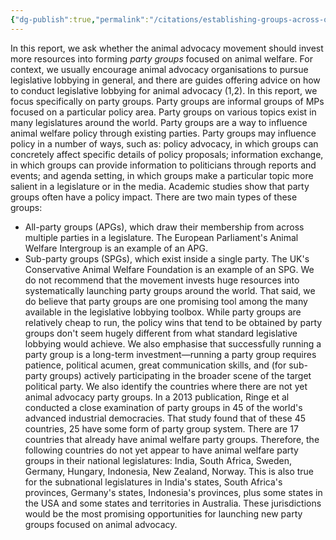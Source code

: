 ```yaml
---
{"dg-publish":true,"permalink":"/citations/establishing-groups-across-or-within-major-political-parties-animal-ask/","created":"2025-10-23T17:42:44.602+01:00","updated":"2025-10-23T17:42:44.602+01:00"}
---
```


In this report, we ask whether the animal advocacy movement should invest more resources into forming _party groups_ focused on animal welfare. For context, we usually encourage animal advocacy organisations to pursue legislative lobbying in general, and there are guides offering advice on how to conduct legislative lobbying for animal advocacy (1,2).
In this report, we focus specifically on party groups. Party groups are informal groups of MPs focused on a particular policy area. Party groups on various topics exist in many legislatures around the world. Party groups are a way to influence animal welfare policy through existing parties. Party groups may influence policy in a number of ways, such as: policy advocacy, in which groups can concretely affect specific details of policy proposals; information exchange, in which groups can provide information to politicians through reports and events; and agenda setting, in which groups make a particular topic more salient in a legislature or in the media. Academic studies show that party groups often have a policy impact. There are two main types of these groups:
* All-party groups (APGs), which draw their membership from across multiple parties in a legislature. The European Parliament's Animal Welfare Intergroup is an example of an APG.
* Sub-party groups (SPGs), which exist inside a single party. The UK's Conservative Animal Welfare Foundation is an example of an SPG.
We do not recommend that the movement invests huge resources into systematically launching party groups around the world. That said, we do believe that party groups are one promising tool among the many available in the legislative lobbying toolbox. While party groups are relatively cheap to run, the policy wins that tend to be obtained by party groups don't seem hugely different from what standard legislative lobbying would achieve. We also emphasise that successfully running a party group is a long-term investment—running a party group requires patience, political acumen, great communication skills, and (for sub-party groups) actively participating in the broader scene of the target political party.
We also identify the countries where there are not yet animal advocacy party groups. In a 2013 publication, Ringe et al conducted a close examination of party groups in 45 of the world's advanced industrial democracies. That study found that of these 45 countries, 25 have some form of party group system. There are 17 countries that already have animal welfare party groups. Therefore, the following countries do not yet appear to have animal welfare party groups in their national legislatures: India, South Africa, Sweden, Germany, Hungary, Indonesia, New Zealand, Norway. This is also true for the subnational legislatures in India's states, South Africa's provinces, Germany's states, Indonesia's provinces, plus some states in the USA and some states and territories in Australia. These jurisdictions would be the most promising opportunities for launching new party groups focused on animal advocacy.